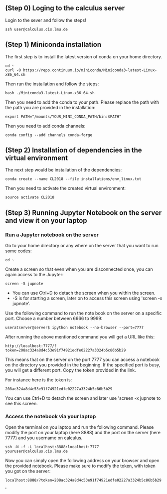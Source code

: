 ## (Step 0) Loging to the calculus server

Login to the sever and follow the steps!
```
ssh user@calculus.cis.lmu.de
```


## (Step 1) Miniconda installation

The first step is to install the latest version of conda on your home directory.

```
cd ~
curl -O https://repo.continuum.io/miniconda/Miniconda3-latest-Linux-x86_64.sh
```

Then run the installation and follow the steps:
```
bash ./Miniconda3-latest-Linux-x86_64.sh
```

Then you need to add the conda to your path. Please replace the path with the path you are provided in the installation:
```
export PATH="/mounts/YOUR_MINI_CONDA_PATH/bin:$PATH"
```

Then you need to add conda channels:

```
conda config --add channels conda-forge
```


## (Step 2) Installation of dependencies in the virtual environment

The next step would be installation of the dependencies:

```
conda create --name CL2018 --file installations/env_linux.txt
```


Then you need to activate the created virtual environment:

```
source activate CL2018
```


## (Step 3) Running Jupyter Notebook on the server and view it on your laptop


### Run a Jupyter notebook on the server

Go to your home directory or any where on the server that you want to run some codes:
```
cd ~
```

Create a screen so that even when you are disconnected once, you can again access to the
Jupyter:

```
screen -S jupnote
```

* You can use Ctrl+D to detach the screen when you within the screen.
* -S is for starting a screen, later on to access this screen using 'screen -x jupnote'.

Use the following command to run the note book on the server on a specific port. Choose a number between 6666 to 9999:

```
useratserver@server$ ipython notebook --no-browser --port=7777
```

After running the above mentioned command you will get a URL like this:

```
http://localhost:7777/?token=208ac324a8d4c53e91f74921edfe02227a3324b5c86b5b29
```

This means that on the server on the port 7777 you can access a notebook on the directory you provided in the beginning.
If the specified port is busy, you will get a different port. Copy the token provided in the link.

For instance here is the token is:
```
208ac324a8d4c53e91f74921edfe02227a3324b5c86b5b29
```

You can use Ctrl+D to detach the screen and later use 'screen -x jupnote
to see this screen.

### Access the notebook via your laptop

Open the terminal on you laptop and run the following command.
Please modify the port on your laptop (here 8888) and the port on the server (here 7777)
and you username on calculus.

```
ssh -N -f -L localhost:8888:localhost:7777 youruser@calculus.cis.lmu.de
```

Now you can simply open the following address on your browser and open the provided notebook.
Please make sure to modify the token, with token you got on the server:

```
localhost:8888/?token=208ac324a8d4c53e91f74921edfe02227a3324b5c86b5b29
```

'
